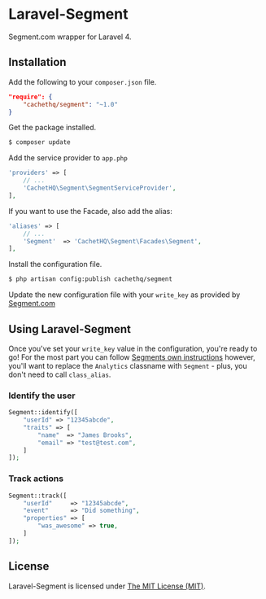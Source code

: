 # Laravel-Segment
Segment.com wrapper for Laravel 4.

## Installation

Add the following to your `composer.json` file.

```json
"require": {
    "cachethq/segment": "~1.0"
}
```

Get the package installed.

```bash
$ composer update
```

Add the service provider to `app.php`

```php
'providers' => [
    // ...
    'CachetHQ\Segment\SegmentServiceProvider',
],
```

If you want to use the Facade, also add the alias:

```php
'aliases' => [
    // ...
    'Segment'  => 'CachetHQ\Segment\Facades\Segment',
],
```

Install the configuration file.

```bash
$ php artisan config:publish cachethq/segment
```

Update the new configuration file with your `write_key` as provided by [Segment.com](https://segment.com)

## Using Laravel-Segment

Once you've set your `write_key` value in the configuration, you're ready to go! For the most part you can follow [Segments own instructions](https://segment.com/docs/libraries/php/quickstart) however, you'll want to replace the `Analytics` classname with `Segment` - plus, you don't need to call `class_alias`.

### Identify the user

```php
Segment::identify([
    "userId" => "12345abcde",
    "traits" => [
        "name"  => "James Brooks",
        "email" => "test@test.com",
    ]
]);
```

### Track actions

```php
Segment::track([
    "userId"     => "12345abcde",
    "event"      => "Did something",
    "properties" => [
        "was_awesome" => true,
    ]
]);
```

## License

Laravel-Segment is licensed under [The MIT License (MIT)](LICENSE).
